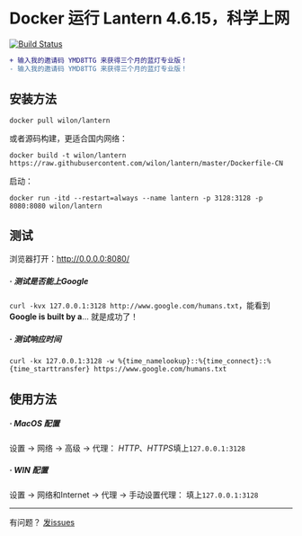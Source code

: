 # Docker 运行 Lantern 4.6.15，科学上网
[![Build Status](https://travis-ci.org/wilon/lantern.svg?branch=master)](https://travis-ci.org/wilon/lantern)
```diff
+ 输入我的邀请码 YMD8TTG 来获得三个月的蓝灯专业版！
- 输入我的邀请码 YMD8TTG 来获得三个月的蓝灯专业版！
```

## 安装方法

```
docker pull wilon/lantern
```

或者源码构建，更适合国内网络：
```
docker build -t wilon/lantern https://raw.githubusercontent.com/wilon/lantern/master/Dockerfile-CN
```

启动：
```
docker run -itd --restart=always --name lantern -p 3128:3128 -p 8080:8080 wilon/lantern
```

## 测试

浏览器打开：http://0.0.0.0:8080/

##### · 测试是否能上Google

`curl -kvx 127.0.0.1:3128 http://www.google.com/humans.txt`，能看到 **Google is built by a**... 就是成功了！

##### · 测试响应时间

`curl -kx 127.0.0.1:3128 -w %{time_namelookup}::%{time_connect}::%{time_starttransfer} https://www.google.com/humans.txt`

## 使用方法

##### · MacOS 配置

设置 -> 网络 -> 高级 -> 代理： *HTTP*、*HTTPS*填上`127.0.0.1:3128`

##### · WIN 配置

设置 -> 网络和Internet -> 代理 -> 手动设置代理： 填上`127.0.0.1:3128`

------
有问题？ [发issues](https://github.com/wilon/lantern/issues)

